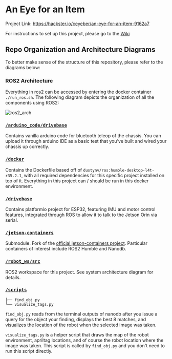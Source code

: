 # An Eye for an Item
Project Link: https://hackster.io/ceyeber/an-eye-for-an-item-9162a7

For instructions to set up this project, please go to the [Wiki](https://github.com/allenapplehead/eyeforanitem/wiki)

## Repo Organization and Architecture Diagrams
To better make sense of the structure of this repository, please refer to the diagrams below:

### ROS2 Architecture
Everything in ros2 can be accessed by entering the docker container `./run_ros.sh`. The following diagram depicts the organization of all the components using ROS2:

![ros2_arch](https://github.com/allenapplehead/eyeforanitem/assets/44914805/624e5eab-baba-4859-8425-9148fc8fa03a)

### [`/arduino_code/drivebase`](/arduino_code/drivebase)
Contains vanilla arduino code for bluetooth teleop of the chassis. You can upload it through arduino IDE as a basic test that you've built and wired your chassis up correctly.

### [`/docker`](/docker)
Contains the Dockerfile based off of `dustynv/ros:humble-desktop-l4t-r35.2.1`, with all required dependencies for this specific project installed on top of it. Everything in this project can / should be run in this docker environment.

### [`/drivebase`](/drivebase)
Contains platformio project for ESP32, featuring IMU and motor control features, integrated through ROS to allow it to talk to the Jetson Orin via serial.

### [`/jetson-containers`](/jetson-container)
Submodule. Fork of the [official jetson-containers project](https://github.com/dusty-nv/jetson-containers). Particular containers of interest include ROS2 Humble and Nanodb.

### [`/robot_ws/src`](/robot_ws/src)
ROS2 workspace for this project. See system architecture diagram for details.

### [`/scripts`](/scripts)
```
├── find_obj.py
└── visualize_tags.py
```
`find_obj.py` reads from the terminal outputs of nanodb after you issue a query for the object your finding, displays the best 8 matches, and visualizes the location of the robot when the selected image was taken. 

`visualize_tags.py` is a helper script that draws the map of the robot environment, apriltag locations, and of course the robot location where the image was taken. This script is called by `find_obj.py` and you don't need to run this script directly.


